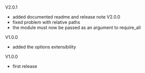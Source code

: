 V2.0.1
- added documented readme and release note
V2.0.0
- fixed problem with relative paths
- the module must now be passed as an argument to require_all

V1.0.0
- added the options extensibility

V1.0.0
- first release